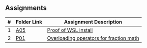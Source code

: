 ## Assignments

|  #  | Folder Link               | Assignment Description                                                 |
| :-: | ------------------------- | ---------------------------------------------------------------------- |
|  1  | [A05](./A05/README.md)    | [Proof of WSL install](./A05/README.md)                    |
|  2  | [P01](./P01/README.md)    | [Overloading operators for fraction math](./P01/README.md) |
